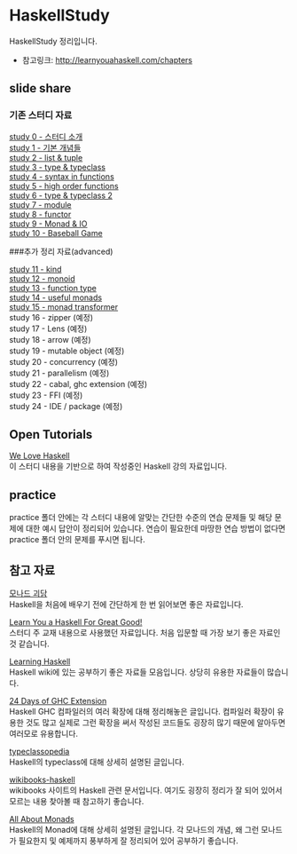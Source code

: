 # HaskellStudy
HaskellStudy 정리입니다.
* 참고링크: http://learnyouahaskell.com/chapters 

## slide share

### 기존 스터디 자료

[study 0 - 스터디 소개](http://www.slideshare.net/namhyeonuk90/haskell-study-0)  
[study 1 - 기본 개념들](http://www.slideshare.net/namhyeonuk90/haskell-study-1)  
[study 2 - list & tuple](http://www.slideshare.net/namhyeonuk90/haskell-study-2)  
[study 3 - type & typeclass](http://www.slideshare.net/namhyeonuk90/haskell-study-3)  
[study 4 - syntax in functions](http://www.slideshare.net/namhyeonuk90/haskell-study-4)  
[study 5 - high order functions](http://www.slideshare.net/namhyeonuk90/haskell-study-5)  
[study 6 - type & typeclass 2](http://www.slideshare.net/namhyeonuk90/haskell-study-6)  
[study 7 - module](http://www.slideshare.net/namhyeonuk90/haskell-study-7)  
[study 8 - functor](http://www.slideshare.net/namhyeonuk90/haskell-study-8)  
[study 9 - Monad & IO](http://www.slideshare.net/namhyeonuk90/haskell-study-9)  
[study 10 - Baseball Game](http://www.slideshare.net/namhyeonuk90/haskell-study-10)  

###추가 정리 자료(advanced)

[study 11 - kind](http://www.slideshare.net/namhyeonuk90/haskell-study-11)  
[study 12 - monoid](http://www.slideshare.net/namhyeonuk90/haskell-study-12)  
[study 13 - function type](http://www.slideshare.net/namhyeonuk90/haskell-study-13)  
[study 14 - useful monads](http://www.slideshare.net/namhyeonuk90/haskell-study-14)  
[study 15 - monad transformer](http://www.slideshare.net/namhyeonuk90/haskell-study-15)  
study 16 - zipper (예정)  
study 17 - Lens (예정)  
study 18 - arrow (예정)  
study 19 - mutable object (예정)  
study 20 - concurrency (예정)  
study 21 - parallelism (예정)  
study 22 - cabal, ghc extension (예정)  
study 23 - FFI (예정)  
study 24 - IDE / package (예정)

## Open Tutorials

[We Love Haskell](https://opentutorials.org/course/2050)  
이 스터디 내용을 기반으로 하여 작성중인 Haskell 강의 자료입니다.


## practice

practice 폴더 안에는 각 스터디 내용에 알맞는 간단한 수준의 연습 문제들 및 해당 문제에 대한 예시 답안이 정리되어 있습니다. 연습이 필요한데 마땅한 연습 방법이 없다면 practice 폴더 안의 문제를 푸시면 됩니다.

## 참고 자료

[모나드 괴담](https://e.xtendo.org/haskell/ko/monad_fear/slide)  
Haskell을 처음에 배우기 전에 간단하게 한 번 읽어보면 좋은 자료입니다.

[Learn You a Haskell For Great Good!](http://learnyouahaskell.com/chapters)  
 스터디 주 교재 내용으로 사용했던 자료입니다. 처음 입문할 때 가장 보기 좋은 자료인 것 같습니다.
 
[Learning Haskell](https://wiki.haskell.org/Learning_Haskell)  
 Haskell wiki에 있는 공부하기 좋은 자료들 모음입니다. 상당히 유용한 자료들이 많습니다.
 
[24 Days of GHC Extension](https://ocharles.org.uk/blog/pages/2014-12-01-24-days-of-ghc-extensions.html)  
Haskell GHC 컴파일러의 여러 확장에 대해 정리해놓은 글입니다. 컴파일러 확장이 유용한 것도 많고 실제로 그런 확장을 써서 작성된 코드들도 굉장히 많기 때문에 알아두면 여러모로 유용합니다.

[typeclassopedia](https://wiki.haskell.org/Typeclassopedia)  
Haskell의 typeclass에 대해 상세히 설명된 글입니다. 

[wikibooks-haskell](https://en.wikibooks.org/wiki/Haskell)  
wikibooks 사이트의 Haskell 관련 문서입니다. 여기도 굉장히 정리가 잘 되어 있어서 모르는 내용 찾아볼 때 참고하기 좋습니다.

[All About Monads](https://wiki.haskell.org/All_About_Monads)  
Haskell의 Monad에 대해 상세히 설명된 글입니다. 각 모나드의 개념, 왜 그런 모나드가 필요한지 및 예제까지 풍부하게 잘 정리되어 있어 공부하기 좋습니다.
